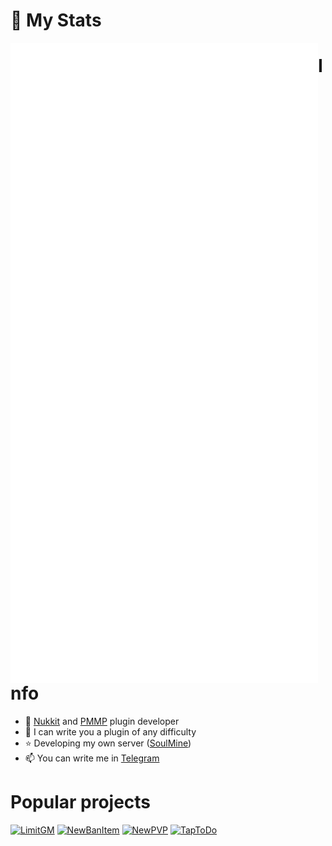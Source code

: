 # 👋 My Stats
<img align='left' src='github-metrics.svg'>

# Info
- 🌱 [Nukkit](https://github.com/CloudBurstMC/Nukkit) and [PMMP](https://github.com/pmmp/PocketMine-MP) plugin developer
- 🍺 I can write you a plugin of any difficulty
- ⭐ Developing my own server ([SoulMine](https://vk.com/soulmine_pe))
- 📫 You can write me in [Telegram](https://t.me/blusterysasha)

# Popular projects
[![LimitGM](https://github-readme-stats.vercel.app/api/pin/?username=BlusteryS&repo=LimitGM&theme=react)](https://github.com/BlusteryS/LimitGM)
[![NewBanItem](https://github-readme-stats.vercel.app/api/pin/?username=BlusteryS&repo=NewBanItem&theme=react)](https://github.com/BlusteryS/NewBanItem)
[![NewPVP](https://github-readme-stats.vercel.app/api/pin/?username=BlusteryS&repo=NewPVP&theme=react)](https://github.com/BlusteryS/NewPVP)
[![TapToDo](https://github-readme-stats.vercel.app/api/pin/?username=BlusteryS&repo=TapToDo&theme=react)](https://github.com/BlusteryS/TapToDo)
